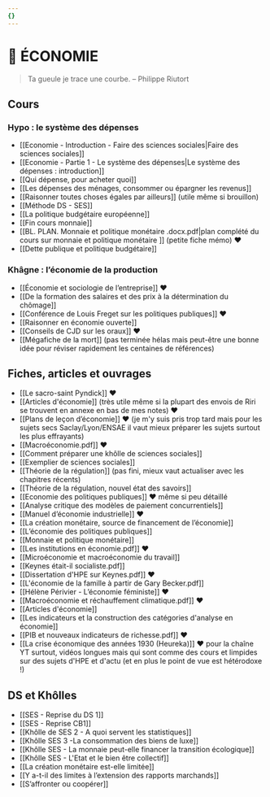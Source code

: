 ```yaml
---
{}
---
```

# 🏦 ÉCONOMIE

> Ta gueule je trace une courbe.
> – Philippe Riutort
## Cours 
### Hypo : le système des dépenses 

- [[Economie - Introduction - Faire des sciences sociales|Faire des sciences sociales]] 
- [[Economie - Partie 1 - Le système des dépenses|Le système des dépenses : introduction]] 
- [[Qui dépense, pour acheter quoi]] 
- [[Les dépenses des ménages,  consommer ou épargner les revenus]]  
- [[Raisonner toutes choses égales par ailleurs]] (utile même si brouillon)
- [[Méthode DS - SES]]
- [[La politique budgétaire européenne]] 
- [[Fin cours monnaie]] 
- [[BL. PLAN. Monnaie et politique monétaire .docx.pdf|plan complété du cours sur monnaie et politique monétaire ]] (petite fiche mémo) ❤️
- [[Dette publique et politique budgétaire]] 

### Khâgne : l’économie de la production 

- [[Économie et sociologie de l’entreprise]] ❤️
- [[De la formation des salaires et des prix à la détermination du chômage]] 
- [[Conférence de Louis Freget sur les politiques publiques]] ❤️
- [[Raisonner en économie ouverte]] 
- [[Conseils de CJD sur les oraux]] ❤️
- [[Mégafiche de la mort]] (pas terminée hélas mais peut-être une bonne idée pour réviser rapidement les centaines de références)

## Fiches, articles et ouvrages 

- [[Le sacro-saint Pyndick]] ❤️
- [[Articles d'économie]] (très utile même si la plupart des envois de Riri se trouvent en annexe en bas de mes notes) ❤️
- [[Plans de leçon d’économie]] ❤️ (je m'y suis pris trop tard mais pour les sujets secs Saclay/Lyon/ENSAE il vaut mieux préparer les sujets surtout les plus effrayants)
- [[Macroéconomie.pdf]] ❤️ 
- [[Comment préparer une khôlle de sciences sociales]]
- [[Exemplier de sciences sociales]] 
- [[Théorie de la régulation]] (pas fini, mieux vaut actualiser avec les chapitres récents)
- [[Théorie de la régulation, nouvel état des savoirs]] 
- [[Economie des politiques publiques]] ❤️ même si peu détaillé
- [[Analyse critique des modèles de paiement concurrentiels]] 
- [[Manuel d’économie industrielle]] ❤️ 
- [[La création monétaire, source de financement de l’économie]] 
- [[L’économie des politiques publiques]] 
- [[Monnaie et politique monétaire]] 
- [[Les institutions en économie.pdf]] ❤️
- [[Microéconomie et macroéconomie du travail]] 
- [[Keynes était-il socialiste.pdf]]
- [[Dissertation d'HPE sur Keynes.pdf]] ❤️
- [[L'économie de la famille à partir de Gary Becker.pdf]] 
- [[Hélène Périvier - L’économie féministe]] ❤️
- [[Macroéconomie et réchauffement climatique.pdf]] ❤️
- [[Articles d'économie]] 
- [[Les indicateurs et la construction des catégories d'analyse en économie]] 
- [[PIB et nouveaux indicateurs de richesse.pdf]] ❤️
- [[La crise économique des années 1930 (Heureka)]] ❤️ pour la chaîne YT surtout, vidéos longues mais qui sont comme des cours et limpides sur des sujets d'HPE et d'actu (et en plus le point de vue est hétérodoxe !)

## DS et Khôlles

- [[SES - Reprise du DS 1]]
- [[SES - Reprise CB1]] 
- [[Khôlle de SES 2 - A quoi servent les statistiques]]
- [[Khôlle SES 3 -La consommation des biens de luxe]]
- [[Khôlle SES - La monnaie peut-elle financer la transition écologique]]
- [[Khôlle SES - L'Etat et le bien être collectif]] 
- [[La création monétaire est-elle limitée]] 
- [[Y a-t-il des limites à l’extension des rapports marchands]] 
- [[S’affronter ou coopérer]]  

